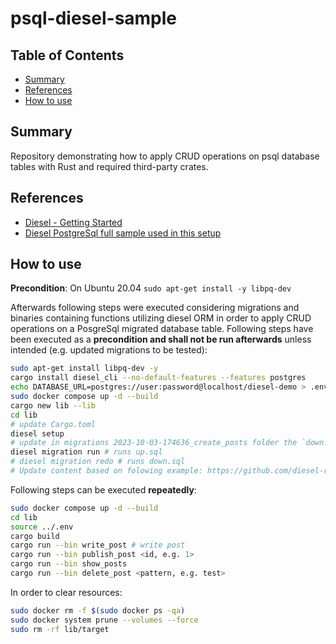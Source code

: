 # psql-diesel-sample

## Table of Contents

+ [Summary](#summary)
+ [References](#references)
+ [How to use](#how-to-use)

## Summary

Repository demonstrating how to apply CRUD operations on psql database tables with Rust and required third-party crates.

## References

- [Diesel - Getting Started](https://diesel.rs/guides/getting-started)
- [Diesel PostgreSql full sample used in this setup](https://github.com/diesel-rs/diesel/tree/2.1.x/examples/postgres/getting_started_step_3/src)

## How to use

**Precondition**: On Ubuntu 20.04 `sudo apt-get install -y libpq-dev`

Afterwards following steps were executed considering migrations and binaries containing functions utilizing diesel ORM in order to apply CRUD operations on a PosgreSql migrated database table. Following steps have been executed as a **precondition and shall not be run afterwards** unless intended (e.g. updated migrations to be tested):

```bash
sudo apt-get install libpq-dev -y
cargo install diesel_cli --no-default-features --features postgres
echo DATABASE_URL=postgres://user:password@localhost/diesel-demo > .env
sudo docker compose up -d --build
cargo new lib --lib
cd lib
# update Cargo.toml 
diesel setup
# update in migrations 2023-10-03-174636_create_posts folder the `down.sql` and `up.sql` (See: https://diesel.rs/guides/getting-started)
diesel migration run # runs up.sql
# diesel migration redo # runs down.sql
# Update content based on folowing example: https://github.com/diesel-rs/diesel/tree/2.1.x/examples/postgres/getting_started_step_3/src
```

Following steps can be executed **repeatedly**:

```bash
sudo docker compose up -d --build
cd lib
source ../.env
cargo build
cargo run --bin write_post # write post
cargo run --bin publish_post <id, e.g. 1> 
cargo run --bin show_posts
cargo run --bin delete_post <pattern, e.g. test> 
```

In order to clear resources: 

```bash
sudo docker rm -f $(sudo docker ps -qa)
sudo docker system prune --volumes --force
sudo rm -rf lib/target
```